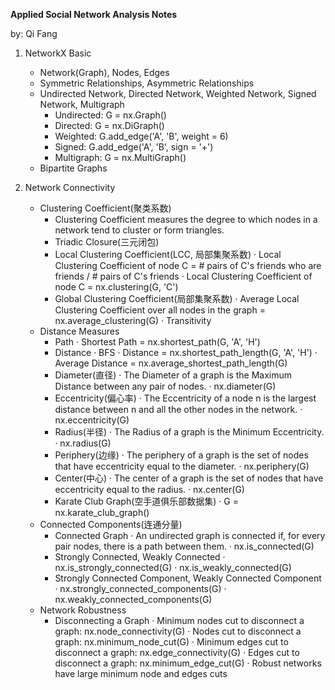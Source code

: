 **Applied Social Network Analysis Notes**

by: Qi Fang


1. NetworkX Basic
   * Network(Graph), Nodes, Edges
   * Symmetric Relationships, Asymmetric Relationships
   * Undirected Network, Directed Network, Weighted Network, Signed Network, Multigraph
       - Undirected: G = nx.Graph()
       - Directed: G = nx.DiGraph()
       - Weighted: G.add_edge('A', 'B', weight = 6)
       - Signed: G.add_edge('A', 'B', sign = '+')
       - Multigraph: G = nx.MultiGraph()
   * Bipartite Graphs


2. Network Connectivity
   * Clustering Coefficient(聚类系数)
       - Clustering Coefficient measures the degree to which nodes in a network tend to cluster or form triangles.
       - Triadic Closure(三元闭包)
       - Local Clustering Coefficient(LCC, 局部集聚系数)
         · Local Clustering Coefficient of node C = # pairs of C's friends who are friends / # pairs of C's friends
         · Local Clustering Coefficient of node C = nx.clustering(G, 'C')
       - Global Clustering Coefficient(局部集聚系数)
         · Average Local Clustering Coefficient over all nodes in the graph = nx.average_clustering(G)
         · Transitivity
   * Distance Measures
       - Path
         · Shortest Path = nx.shortest_path(G, 'A', 'H')
       - Distance
         · BFS
         · Distance = nx.shortest_path_length(G, 'A', 'H')
         · Average Distance = nx.average_shortest_path_length(G)
       - Diameter(直径)
         · The Diameter of a graph is the Maximum Distance between any pair of nodes.
         · nx.diameter(G)
       - Eccentricity(偏心率)
         · The Eccentricity of a node n is the largest distance between n and all the other nodes in the network.
         · nx.eccentricity(G)
       - Radius(半径)
         · The Radius of a graph is the Minimum Eccentricity.
         · nx.radius(G)
       - Periphery(边缘)
         · The periphery of a graph is the set of nodes that have eccentricity equal to the diameter.
         · nx.periphery(G)
       - Center(中心)
         · The center of a graph is the set of nodes that have eccentricity equal to the radius.
         · nx.center(G)
       - Karate Club Graph(空手道俱乐部数据集)
         · G = nx.karate_club_graph()
   * Connected Components(连通分量)
       - Connected Graph
         · An undirected graph is connected if, for every pair nodes, there is a path between them.
         · nx.is_connected(G)
       - Strongly Connected, Weakly Connected
         · nx.is_strongly_connected(G)
         · nx.is_weakly_connected(G)
       - Strongly Connected Component, Weakly Connected Component
         · nx.strongly_connected_components(G)
         · nx.weakly_connected_components(G)
   * Network Robustness
       - Disconnecting a Graph
         · Minimum nodes cut to disconnect a graph: nx.node_connectivity(G)
         · Nodes cut to disconnect a graph: nx.minimum_node_cut(G)
         · Minimum edges cut to disconnect a graph: nx.edge_connectivity(G)
         · Edges cut to disconnect a graph: nx.minimum_edge_cut(G)
         · Robust networks have large minimum node and edges cuts
   
   

 
 
 
 
 

